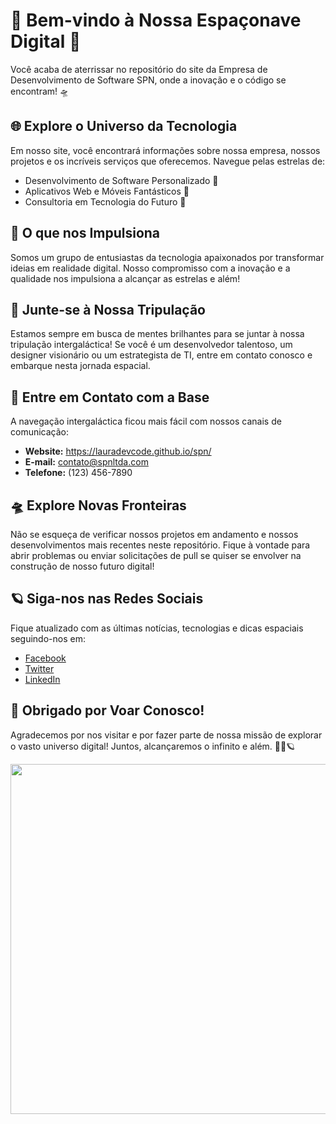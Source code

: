 # 🚀 Bem-vindo à Nossa Espaçonave Digital 🌌

Você acaba de aterrissar no repositório do site da Empresa de Desenvolvimento de Software SPN, onde a inovação e o código se encontram! 🛸

## 🌐 Explore o Universo da Tecnologia

Em nosso site, você encontrará informações sobre nossa empresa, nossos projetos e os incríveis serviços que oferecemos. Navegue pelas estrelas de:

- Desenvolvimento de Software Personalizado 🌟
- Aplicativos Web e Móveis Fantásticos 🚀
- Consultoria em Tecnologia do Futuro 🌌

## 🚀 O que nos Impulsiona

Somos um grupo de entusiastas da tecnologia apaixonados por transformar ideias em realidade digital. Nosso compromisso com a inovação e a qualidade nos impulsiona a alcançar as estrelas e além!

## 🌌 Junte-se à Nossa Tripulação

Estamos sempre em busca de mentes brilhantes para se juntar à nossa tripulação intergaláctica! Se você é um desenvolvedor talentoso, um designer visionário ou um estrategista de TI, entre em contato conosco e embarque nesta jornada espacial.

## 📡 Entre em Contato com a Base

A navegação intergaláctica ficou mais fácil com nossos canais de comunicação:

- **Website:** https://lauradevcode.github.io/spn/
- **E-mail:** contato@spnltda.com
- **Telefone:** (123) 456-7890

## 🛸 Explore Novas Fronteiras

Não se esqueça de verificar nossos projetos em andamento e nossos desenvolvimentos mais recentes neste repositório. Fique à vontade para abrir problemas ou enviar solicitações de pull se quiser se envolver na construção de nosso futuro digital!

## 🪐 Siga-nos nas Redes Sociais

Fique atualizado com as últimas notícias, tecnologias e dicas espaciais seguindo-nos em:

- [Facebook](https://www.facebook.com/spnltda)
- [Twitter](https://twitter.com/spnltda)
- [LinkedIn](https://www.linkedin.com/company/spnltda)

## 🚀 Obrigado por Voar Conosco!

Agradecemos por nos visitar e por fazer parte de nossa missão de explorar o vasto universo digital! Juntos, alcançaremos o infinito e além. 🚀✨🪐

<center>
    <img  src="https://github.com/lauradevcode/spn-ltda.github.io/assets/43537647/b6ae36e8-3e39-4ed8-b3c3-657f4e52752f" width="1200" height="560"/>
</center>

